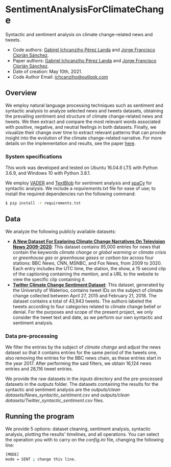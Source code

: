 # SentimentAnalysisForClimateChange
Syntactic and sentiment analysis on climate change-related news and tweets.

* Code authors: [Gabirel Ichcanziho Pérez Landa](https://github.com/ichcanziho) and [Jorge Francisco Ciprián Sánchez](https://github.com/JorgeFCS).
* Paper authors: [Gabriel Ichcanziho Pérez Landa](https://www.linkedin.com/in/ichcanziho/) and [Jorge Francisco Ciprián Sánchez](https://www.linkedin.com/in/jorge-ciprian-a735b7105/).
* Date of creation: May 10th, 2021.
* Code Author Email: ichcanziho@outlook.com

## Overview

We employ natural language processing techniques such as sentiment and syntactic analysis to analyze selected news and tweets datasets, obtaining the prevailing sentiment and structure of climate change-related news and tweets. We then extract and compare the most relevant words associated with positive, negative, and neutral feelings in both datasets. Finally, we visualize their change over time to extract relevant patterns that can provide insight into the evolution of the climate change-related narrative. For more details on the implementation and results, see the paper [here]().

### System specifications
This work was developed and tested on Ubuntu 16.04.6 LTS with Python 3.6.9, and Windows 10 with Python 3.8.1.

We employ [VADER](https://pypi.org/project/vaderSentiment/) and [TextBlob](https://textblob.readthedocs.io/en/dev/#) for sentiment analysis and [spaCy](https://spacy.io/) for syntactic analysis. We include a *requirements.txt* file for ease of use; to install the required dependencies run the following command:

```sh
$ pip install -r requirements.txt
```

## Data

We analyze the following publicly available datasets:

* **[A New Dataset For Exploring Climate Change Narratives On Television News 2009-2020](https://blog.gdeltproject.org/a-new-dataset-for-exploring-climate-change-narratives-on-television-news-2009-2020/)**: This dataset contains 95,000 entries for news that contain the keywords *climate change* or *global warming* or *climate crisis* or *greenhouse gas* or *greenhouse gases* or *carbon tax* across four stations: BBC News, CNN, MSNBC, and Fox News, from 2009 to 2020. Each entry includes the UTC time, the station, the show, a 15 second clip of the captioning containing the mention, and a URL to the website to view the specific clip containing it.
* **[Twitter Climate Change Sentiment Dataset](https://www.kaggle.com/edqian/twitter-climate-change-sentiment-dataset)**: This dataset, generated by the University of Waterloo, contains tweet IDs on the subject of climate change collected between April 27, 2015 and February 21, 2018. The dataset contains a total of 43,943 tweets. The authors labeled the tweets according to four categories related to climate change belief or denial. For the purposes and scope of the present project, we only consider the tweet text and date, as we perform our own syntactic and sentiment analysis. 

### Data pre-processing
We filter the entries by the subject of *climate change* and adjust the news dataset so that it contains entries for the same period of the tweets one, also removing the entries for the BBC news chain, as these entries start in the year 2017. After performing the said filters, we obtain 16,124 news entries and 28,116 tweet entries.

We provide the raw datasets in the *inputs* directory and the pre-processed datasets in the *outputs* folder. The datasets containing the results for the syntactic and sentiment analysis are the *outputs/clean datasets/News_syntactic_sentiment.csv* and *outputs/clean datasets/Twitter_syntactic_sentiment.csv* files.

## Running the program

We provide 5 options: dataset cleaning, sentiment analysis, syntactic analysis, plotting the results' timelines, and all operations. You can select the operation you with to carry on the *config.ini* file, changing the following line:

```sh
[MODE]
mode = SENT ; change this line.
```
